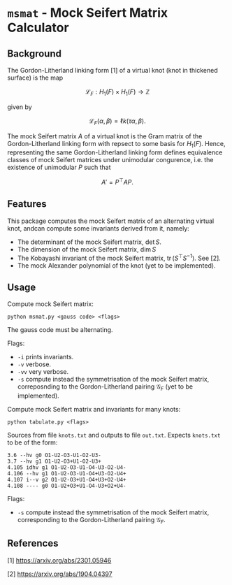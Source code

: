 # `msmat` - Mock Seifert Matrix Calculator

## Background

The Gordon-Litherland linking form [1] of a virtual knot (knot in thickened surface) is the map
```math
\mathscr{L}_F: H_1(F) \times H_1(F) \longrightarrow \mathbb{Z}
```
given by
```math
\mathscr{L}_F(\alpha, \beta) = \ell k(\tau \alpha, \beta).
```

The mock Seifert matrix $A$ of a virtual knot is the Gram matrix of the Gordon-Litherland linking form with repsect to some basis for $H_1(F)$. Hence, representing the same Gordon-Litherland linking form defines equivalence classes of mock Seifert matrices under unimodular congurence, i.e. the existence of unimodular $P$ such that
```math
A' = P^\top A P.
```

## Features

This package computes the mock Seifert matrix of an alternating virtual knot, andcan compute some invariants derived from it, namely:

- The determinant of the mock Seifert matrix, $\operatorname{det} S$.
- The dimension of the mock Seifert matrix, $\operatorname{dim} S$
- The Kobayashi invariant of the mock Seifert matrix, $\operatorname{tr}(S^\top S^{-1})$. See [2].
- The mock Alexander polynomial of the knot (yet to be implemented).

## Usage
Compute mock Seifert matrix:

`python msmat.py <gauss code> <flags>`

The gauss code must be alternating.

Flags:
- `-i` prints invariants.
- `-v` verbose.
- `-vv` very verbose.
- `-s` compute instead the symmetrisation of the mock Seifert matrix, correposnding to the Gordon-Litherland pairing $\mathscr{G}_F$ (yet to be implemented).

Compute mock Seifert matrix and invariants for many knots:

`python tabulate.py <flags>`

Sources from file `knots.txt` and outputs to file `out.txt`. Expects `knots.txt` to be of the form:
```
3.6 --hv g0 O1-U2-O3-U1-O2-U3-
3.7 --hv g1 O1-U2-O3+U1-O2-U3+
4.105 idhv g1 O1-U2-O3-U1-O4-U3-O2-U4-
4.106 --hv g1 O1-U2-O3-U1-O4+U3-O2-U4+
4.107 i--v g2 O1-U2-O3+U1-O4+U3+O2-U4+
4.108 ---- g0 O1-U2+O3+U1-O4-U3+O2+U4-
```

Flags:
- `-s` compute instead the symmetrisation of the mock Seifert matrix, corresponding to the Gordon-Litherland pairing $\mathscr{G}_F$.

## References


[1] https://arxiv.org/abs/2301.05946

[2] https://arxiv.org/abs/1904.04397
